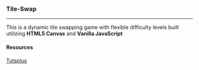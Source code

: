 ### Tile-Swap

---

This is a dynamic tile swapping game with flexible difficulty levels built utilizing **HTML5 Canvas** and **Vanilla JavaScript**
<br>

#### Resources

[Tutsplus](https://code.tutsplus.com/tutorials/create-an-html5-canvas-tile-swapping-puzzle--active-10747)
